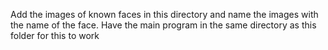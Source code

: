 Add the images of known faces in this directory and name the images with the name of the face. Have the main program in the same directory as this folder for this to work
